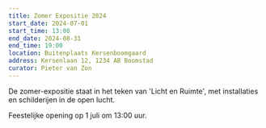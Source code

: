 ```yaml
---
title: Zomer Expositie 2024
start_date: 2024-07-01
start_time: 13:00
end_date: 2024-08-31
end_time: 19:00
location: Buitenplaats Kersenboomgaard
address: Kersenlaan 12, 1234 AB Boomstad
curator: Pieter van Zon
---
```


De zomer-expositie staat in het teken van 'Licht en Ruimte', met installaties en schilderijen in de open lucht.

Feestelijke opening op 1 juli om 13:00 uur.
